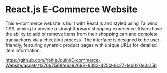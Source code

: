 # React.js E-Commerce Website
This e-commerce website is built with React.js and styled using Tailwind CSS, aiming to provide a straightforward shopping experience. Users have the ability to add or remove items from their shopping cart and complete transactions via a checkout process. The interface is designed to be user-friendly, featuring dynamic product pages with unique URLs for detailed item information. 

https://github.com/YahiaJouini/E-commerce-Website/assets/137667598/e6a92699-8383-4250-9c27-1eb020e0c15b
